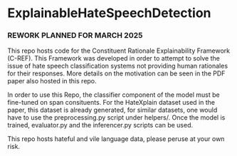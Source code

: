 # ExplainableHateSpeechDetection

### REWORK PLANNED FOR MARCH 2025

This repo hosts code for the Constituent Rationale Explainability Framework (C-REF). This Framework was developed in order to attempt to solve the issue of hate speech classification systems not providing human rationales for their responses. More details on the motivation can be seen in the PDF paper also hosted in this repo. 

In order to use this Repo, the classifier component of the model must be fine-tuned on span consituents. For the HateXplain dataset used in the paper, this dataset is already generated, for similar datasets, one would have to use the preprocessing.py script under helpers/. Once the model is trained, evaluator.py and the inferencer.py scripts can be used.

This repo hosts hateful and vile language data, please peruse at your own risk.
